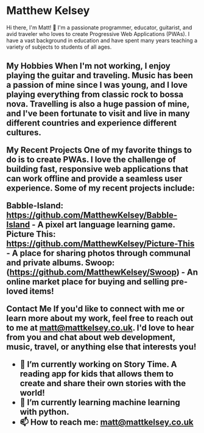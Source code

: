 # Matthew Kelsey

Hi there, I'm Matt! :wave:
I'm a passionate programmer, educator, guitarist, and avid traveler who loves to create Progressive Web Applications (PWAs). I have a vast background in education and have spent many years teaching a variety of subjects to students of all ages.


<h2>My Hobbies
When I'm not working, I enjoy playing the guitar and traveling. Music has been a passion of mine since I was young, and I love playing everything from classic rock to bossa nova. Travelling is also a huge passion of mine, and I've been fortunate to visit and live in many different countries and experience different cultures.

My Recent Projects
One of my favorite things to do is to create PWAs. I love the challenge of building fast, responsive web applications that can work offline and provide a seamless user experience. Some of my recent projects include:

Babble-Island: https://github.com/MatthewKelsey/Babble-Island - A pixel art language learning game.
Picture This: https://github.com/MatthewKelsey/Picture-This - A place for sharing photos through communal and private albums.
Swoop: (https://github.com/MatthewKelsey/Swoop) - An online market place for buying and selling pre-loved items!

Contact Me
If you'd like to connect with me or learn more about my work, feel free to reach out to me at matt@mattkelsey.co.uk. I'd love to hear from you and chat about web development, music, travel, or anything else that interests you!

- 🔭 I’m currently working on Story Time. A reading app for kids that allows them to create and share their own stories with the world!
- 🌱 I’m currently learning machine learning with python.
- 📫 How to reach me: matt@mattkelsey.co.uk



